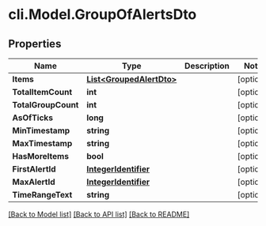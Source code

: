 # cli.Model.GroupOfAlertsDto

## Properties

Name | Type | Description | Notes
------------ | ------------- | ------------- | -------------
**Items** | [**List&lt;GroupedAlertDto&gt;**](GroupedAlertDto.md) |  | [optional] 
**TotalItemCount** | **int** |  | [optional] 
**TotalGroupCount** | **int** |  | [optional] 
**AsOfTicks** | **long** |  | [optional] 
**MinTimestamp** | **string** |  | [optional] 
**MaxTimestamp** | **string** |  | [optional] 
**HasMoreItems** | **bool** |  | [optional] 
**FirstAlertId** | [**IntegerIdentifier**](IntegerIdentifier.md) |  | [optional] 
**MaxAlertId** | [**IntegerIdentifier**](IntegerIdentifier.md) |  | [optional] 
**TimeRangeText** | **string** |  | [optional] 

[[Back to Model list]](../README.md#documentation-for-models) [[Back to API list]](../README.md#documentation-for-api-endpoints) [[Back to README]](../README.md)

